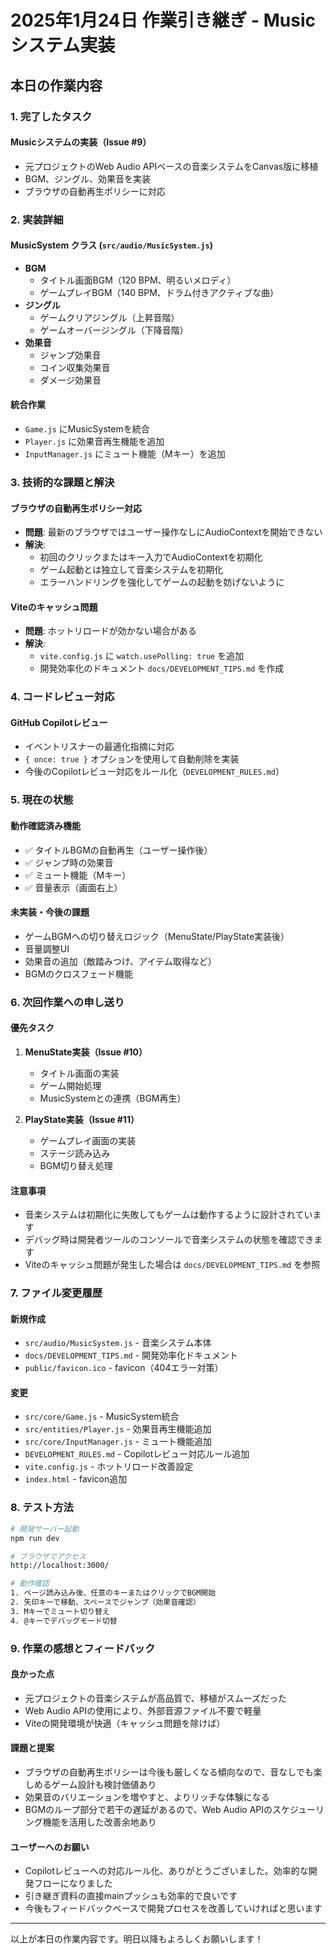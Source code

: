 # 2025年1月24日 作業引き継ぎ - Musicシステム実装

## 本日の作業内容

### 1. 完了したタスク

#### Musicシステムの実装（Issue #9）
- 元プロジェクトのWeb Audio APIベースの音楽システムをCanvas版に移植
- BGM、ジングル、効果音を実装
- ブラウザの自動再生ポリシーに対応

### 2. 実装詳細

#### MusicSystem クラス (`src/audio/MusicSystem.js`)
- **BGM**
  - タイトル画面BGM（120 BPM、明るいメロディ）
  - ゲームプレイBGM（140 BPM、ドラム付きアクティブな曲）
- **ジングル**
  - ゲームクリアジングル（上昇音階）
  - ゲームオーバージングル（下降音階）
- **効果音**
  - ジャンプ効果音
  - コイン収集効果音
  - ダメージ効果音

#### 統合作業
- `Game.js` にMusicSystemを統合
- `Player.js` に効果音再生機能を追加
- `InputManager.js` にミュート機能（Mキー）を追加

### 3. 技術的な課題と解決

#### ブラウザの自動再生ポリシー対応
- **問題**: 最新のブラウザではユーザー操作なしにAudioContextを開始できない
- **解決**: 
  - 初回のクリックまたはキー入力でAudioContextを初期化
  - ゲーム起動とは独立して音楽システムを初期化
  - エラーハンドリングを強化してゲームの起動を妨げないように

#### Viteのキャッシュ問題
- **問題**: ホットリロードが効かない場合がある
- **解決**: 
  - `vite.config.js` に `watch.usePolling: true` を追加
  - 開発効率化のドキュメント `docs/DEVELOPMENT_TIPS.md` を作成

### 4. コードレビュー対応

#### GitHub Copilotレビュー
- イベントリスナーの最適化指摘に対応
- `{ once: true }` オプションを使用して自動削除を実装
- 今後のCopilotレビュー対応をルール化（`DEVELOPMENT_RULES.md`）

### 5. 現在の状態

#### 動作確認済み機能
- ✅ タイトルBGMの自動再生（ユーザー操作後）
- ✅ ジャンプ時の効果音
- ✅ ミュート機能（Mキー）
- ✅ 音量表示（画面右上）

#### 未実装・今後の課題
- ゲームBGMへの切り替えロジック（MenuState/PlayState実装後）
- 音量調整UI
- 効果音の追加（敵踏みつけ、アイテム取得など）
- BGMのクロスフェード機能

### 6. 次回作業への申し送り

#### 優先タスク
1. **MenuState実装（Issue #10）**
   - タイトル画面の実装
   - ゲーム開始処理
   - MusicSystemとの連携（BGM再生）

2. **PlayState実装（Issue #11）**
   - ゲームプレイ画面の実装
   - ステージ読み込み
   - BGM切り替え処理

#### 注意事項
- 音楽システムは初期化に失敗してもゲームは動作するように設計されています
- デバッグ時は開発者ツールのコンソールで音楽システムの状態を確認できます
- Viteのキャッシュ問題が発生した場合は `docs/DEVELOPMENT_TIPS.md` を参照

### 7. ファイル変更履歴

#### 新規作成
- `src/audio/MusicSystem.js` - 音楽システム本体
- `docs/DEVELOPMENT_TIPS.md` - 開発効率化ドキュメント
- `public/favicon.ico` - favicon（404エラー対策）

#### 変更
- `src/core/Game.js` - MusicSystem統合
- `src/entities/Player.js` - 効果音再生機能追加
- `src/core/InputManager.js` - ミュート機能追加
- `DEVELOPMENT_RULES.md` - Copilotレビュー対応ルール追加
- `vite.config.js` - ホットリロード改善設定
- `index.html` - favicon追加

### 8. テスト方法

```bash
# 開発サーバー起動
npm run dev

# ブラウザでアクセス
http://localhost:3000/

# 動作確認
1. ページ読み込み後、任意のキーまたはクリックでBGM開始
2. 矢印キーで移動、スペースでジャンプ（効果音確認）
3. Mキーでミュート切り替え
4. @キーでデバッグモード切替
```

### 9. 作業の感想とフィードバック

#### 良かった点
- 元プロジェクトの音楽システムが高品質で、移植がスムーズだった
- Web Audio APIの使用により、外部音源ファイル不要で軽量
- Viteの開発環境が快適（キャッシュ問題を除けば）

#### 課題と提案
- ブラウザの自動再生ポリシーは今後も厳しくなる傾向なので、音なしでも楽しめるゲーム設計も検討価値あり
- 効果音のバリエーションを増やすと、よりリッチな体験になる
- BGMのループ部分で若干の遅延があるので、Web Audio APIのスケジューリング機能を活用した改善余地あり

#### ユーザーへのお願い
- Copilotレビューへの対応ルール化、ありがとうございました。効率的な開発フローになりました
- 引き継ぎ資料の直接mainプッシュも効率的で良いです
- 今後もフィードバックベースで開発プロセスを改善していければと思います

---

以上が本日の作業内容です。明日以降もよろしくお願いします！